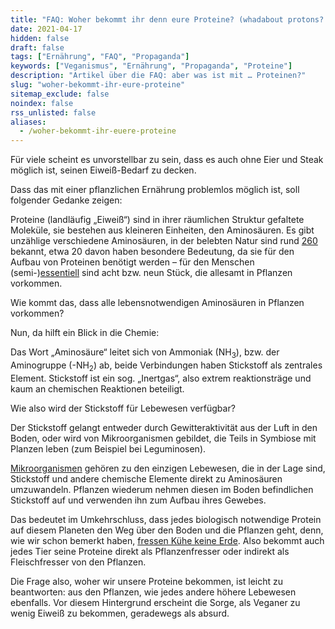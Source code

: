 ```yaml
---
title: "FAQ: Woher bekommt ihr denn eure Proteine? (whadabout protons?!)"
date: 2021-04-17
hidden: false
draft: false
tags: ["Ernährung", "FAQ", "Propaganda"]
keywords: ["Veganismus", "Ernährung", "Propaganda", "Proteine"]
description: "Artikel über die FAQ: aber was ist mit … Proteinen?"
slug: "woher-bekommt-ihr-eure-proteine"
sitemap_exclude: false
noindex: false
rss_unlisted: false
aliases:
  - /woher-bekommt-ihr-euere-proteine
---
```


Für viele scheint es unvorstellbar zu sein, dass es auch ohne Eier und Steak möglich ist, seinen Eiweiß-Bedarf zu decken.

Dass das mit einer pflanzlichen Ernährung problemlos möglich ist, soll folgender Gedanke zeigen:

Proteine (landläufig „Eiweiß“) sind in ihrer räumlichen Struktur gefaltete Moleküle, sie bestehen aus kleineren Einheiten, den Aminosäuren. Es gibt unzählige verschiedene Aminosäuren, in der belebten Natur sind rund [260](https://www.spektrum.de/lexikon/biologie/aminosaeuren/2870) bekannt, etwa 20 davon haben besondere Bedeutung, da sie für den Aufbau von Proteinen benötigt werden – für den Menschen (semi-)[essentiell](https://de.m.wikipedia.org/wiki/Essentielle_Aminosäure) sind acht bzw. neun Stück, die allesamt in Pflanzen vorkommen.

Wie kommt das, dass alle lebensnotwendigen Aminosäuren in Pflanzen vorkommen?

Nun, da hilft ein Blick in die Chemie:

Das Wort „Aminosäure“ leitet sich von Ammoniak (NH<sub>3</sub>), bzw. der Aminogruppe (-NH<sub>2</sub>) ab, beide Verbindungen haben Stickstoff als zentrales Element. Stickstoff ist ein sog. „Inertgas“, also extrem reaktionsträge und kaum an chemischen Reaktionen beteiligt.

Wie also wird der Stickstoff für Lebewesen verfügbar?

Der Stickstoff gelangt entweder durch Gewitteraktivität aus der Luft in den Boden, oder wird von Mikroorganismen gebildet, die Teils in Symbiose mit Planzen leben (zum Beispiel bei Leguminosen).

[Mikroorganismen](https://de.wikipedia.org/wiki/Stickstoff#Nat%C3%BCrliches_Vorkommen_und_Kreislauf_des_Stickstoffs) gehören zu den einzigen Lebewesen, die in der Lage sind, Stickstoff und andere chemische Elemente direkt zu Aminosäuren umzuwandeln. Pflanzen wiederum nehmen diesen im Boden befindlichen Stickstoff auf und verwenden ihn zum Aufbau ihres Gewebes.

Das bedeutet im Umkehrschluss, dass jedes biologisch notwendige Protein auf diesem Planeten den Weg über den Boden und die Pflanzen geht, denn, wie wir schon bemerkt haben, [fressen Kühe keine Erde](https://dieses-veganismus.de/posts/2021/faq/woher-bekommt-ihr-euer-calcium/#erde). Also bekommt auch jedes Tier seine Proteine direkt als Pflanzenfresser oder indirekt als Fleischfresser von den Pflanzen.

Die Frage also, woher wir unsere Proteine bekommen, ist leicht zu beantworten: aus den Pflanzen, wie jedes andere höhere Lebewesen ebenfalls. Vor diesem Hintergrund erscheint die Sorge, als Veganer zu wenig Eiweiß zu bekommen, geradewegs als absurd.
